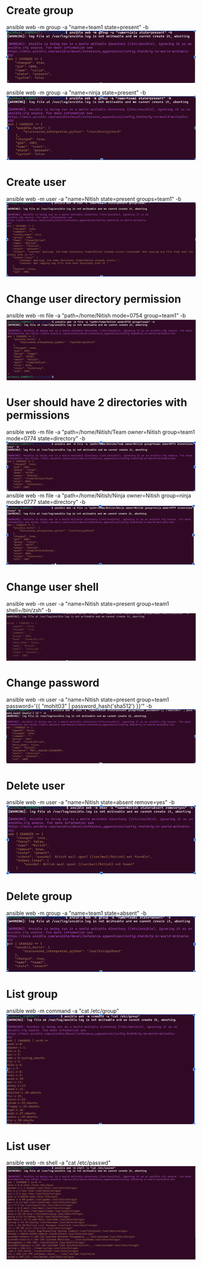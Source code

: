 # Create group
ansible web -m group -a "name=team1 state=present" -b
![alt text](../picture/image.png)

ansible web -m group -a "name=ninja state=present" -b
![alt text](../picture/image-1.png)
# Create user
ansible web -m user -a "name=Nitish state=present groups=team1" -b
![alt text](../picture/image-2.png)
# Change user directory permission 
ansible web -m file -a "path=/home/Nitish mode=0754 group=team1" -b
![alt text](../picture/image-3.png)

# User should have 2 directories with permissions
ansible web -m file -a "path=/home/Nitish/Team owner=Nitish group=team1 mode=0774 state=directory" -b
![alt text](../picture/image-4.png)
ansible web -m file -a "path=/home/Nitish/Ninja owner=Nitish group=ninja mode=0777 state=directory" -b
![alt text](../picture/image-5.png)

# Change user shell
ansible web -m user -a "name=Nitish state=present group=team1 shell=/bin/zsh" -b
![alt text](../picture/image-10.png)
# Change password
ansible web -m user -a "name=Nitish state=present group=team1 password='{{ \"mohit03\" | password_hash('sha512') }}'" -b
![alt text](../picture/image-8.png)
# Delete user
ansible web -m user -a "name=Nitish state=absent remove=yes" -b
![alt text](../picture/image-7.png)
# Delete group
ansible web -m group -a "name=team1 state=absent" -b
![alt text](../picture/image-9.png)
# List group 
ansible web -m command -a "cat /etc/group"
![alt text](../picture/image-11.png)
# List user 
ansible web -m shell -a "cat /etc/passwd"
![alt text](../picture/image-12.png)

